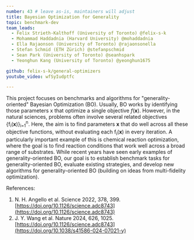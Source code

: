 ```yaml
---
number: 43 # leave as-is, maintainers will adjust
title: Bayesian Optimization for Generality
topic: benchmark-dev
team_leads:
  - Felix Strieth-Kalthoff (University of Toronto) @felix-s-k
  - Mohammad Haddadnia (Harvard University) @mohaddadnia
  - Ella Rajaonson (University of Toronto) @rajaonsonella
  - Stefan Schmid (ETH Zürich) @stefanpschmid
  - Sean Park (University of Toronto) @seanhspark
  - Yeonghun Kang (University of Toronto) @yeonghun1675

github: felix-s-k/general-optimizers
youtube_video: wfSyIudptfc

---
```


This project focuses on benchmarks and algorithms for "generality-oriented" Bayesian Optimization (BO). Usually, BO works by identifying those parameters x that optimize a single objective $f(\textbf{x})$. However, in the natural sciences, problems often involve several related objectives {f<sub>i</sub>(<b>x</b>)}<sub>i=1</sub><sup>n</sup>. Here, the aim is to find parameters $\textbf{x}$ that do well across all these objective functions, without evaluating each f<sub>i</sub>(<b>x</b>) in every iteration. A particularly important example of this is chemical reaction optimization, where the goal is to find reaction conditions that work well across a broad range of substrates. While recent years have seen early examples of generality-oriented BO, our goal is to establish benchmark tasks for generality-oriented BO, evaluate existing strategies, and develop new algorithms for generality-oriented BO (building on ideas from multi-fidelity optimization). 


References:

1. N. H. Angello et al. Science 2022, 378, 399. [https://doi.org/10.1126/science.adc8743](https://doi.org/10.1126/science.adc8743)
2. J. Y. Wang et al. Nature 2024, 626, 1025. [https://doi.org/10.1126/science.adc8743](https://doi.org/10.1038/s41586-024-07021-y)
